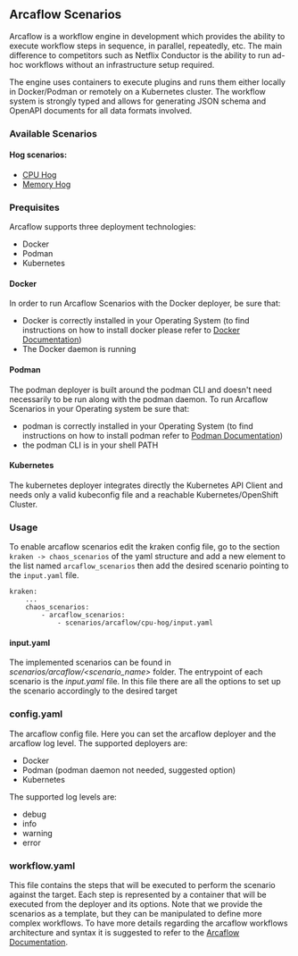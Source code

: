 ## Arcaflow Scenarios
Arcaflow is a workflow engine in development which provides the ability to execute workflow steps in sequence, in parallel, repeatedly, etc. The main difference to competitors such as Netflix Conductor is the ability to run ad-hoc workflows without an infrastructure setup required.

The engine uses containers to execute plugins and runs them either locally in Docker/Podman or remotely on a Kubernetes cluster. The workflow system is strongly typed and allows for generating JSON schema and OpenAPI documents for all data formats involved.

### Available Scenarios
#### Hog scenarios:
- [CPU Hog](arcaflow_scenarios/cpu_hog.md)
- [Memory Hog](arcaflow_scenarios/memory_hog.md)


### Prequisites
Arcaflow supports three deployment technologies:
- Docker
- Podman
- Kubernetes

#### Docker
In order to run Arcaflow Scenarios with the Docker deployer, be sure that:
- Docker is correctly installed in your Operating System (to find instructions on how to install docker please refer to [Docker Documentation](https://www.docker.com/))
- The Docker daemon is running

#### Podman
The podman deployer is built around the podman CLI and doesn't need necessarily to be run along with the podman daemon.
To run Arcaflow Scenarios in your Operating system be sure that:
- podman is correctly installed in your Operating System (to find instructions on how to install podman refer to [Podman Documentation](https://podman.io/))
- the podman CLI is in your shell PATH

#### Kubernetes
The kubernetes deployer integrates directly the Kubernetes API Client and needs only a valid kubeconfig file and a reachable Kubernetes/OpenShift Cluster.

### Usage

To enable arcaflow scenarios edit the kraken config file, go to the section `kraken -> chaos_scenarios` of the yaml structure
and add a new element to the list named `arcaflow_scenarios` then add the desired scenario
pointing to the `input.yaml` file.
```
kraken:
    ...
    chaos_scenarios:
        - arcaflow_scenarios:
            - scenarios/arcaflow/cpu-hog/input.yaml
```

#### input.yaml
The implemented scenarios can be found in *scenarios/arcaflow/<scenario_name>* folder.
The entrypoint of each scenario is the *input.yaml* file. 
In this file there are all the options to set up the scenario accordingly to the desired target 
### config.yaml
The arcaflow config file. Here you can set the arcaflow deployer and the arcaflow log level.
The supported deployers are:
- Docker
- Podman (podman daemon not needed, suggested option)
- Kubernetes

The supported log levels are:
- debug
- info
- warning
- error
### workflow.yaml
This file contains the steps that will be executed to perform the scenario against the target.
Each step is represented by a container that will be executed from the deployer and its options.
Note that we provide the scenarios as a template, but they can be manipulated to define more complex workflows.
To have more details regarding the arcaflow workflows architecture and syntax it is suggested to refer to the [Arcaflow Documentation](https://arcalot.io/arcaflow/).


